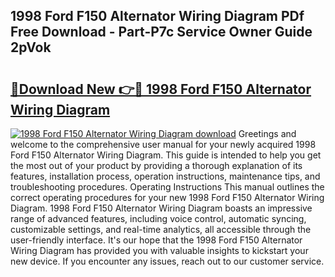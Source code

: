## 1998 Ford F150 Alternator Wiring Diagram PDf Free Download - Part-P7c Service Owner Guide 2pVok

# <h2><a href="http://dfly328.blite.top/?on=1998+Ford+F150+Alternator+Wiring+Diagram">🔗Download New 👉🔴 1998 Ford F150 Alternator Wiring Diagram</a></h2>

[![1998 Ford F150 Alternator Wiring Diagram download](https://i.imgur.com/lujVjoI.png)](http://dfly328.blite.top/?on=1998+Ford+F150+Alternator+Wiring+Diagram)
Greetings and welcome to the comprehensive user manual for your newly acquired 1998 Ford F150 Alternator Wiring Diagram. This guide is intended to help you get the most out of your product by providing a thorough explanation of its features, installation process, operation instructions, maintenance tips, and troubleshooting procedures. Operating Instructions This manual outlines the correct operating procedures for your new 1998 Ford F150 Alternator Wiring Diagram. 1998 Ford F150 Alternator Wiring Diagram boasts an impressive range of advanced features, including voice control, automatic syncing, customizable settings, and real-time analytics, all accessible through the user-friendly interface. It's our hope that the 1998 Ford F150 Alternator Wiring Diagram has provided you with valuable insights to kickstart your new device. If you encounter any issues, reach out to our customer service.
